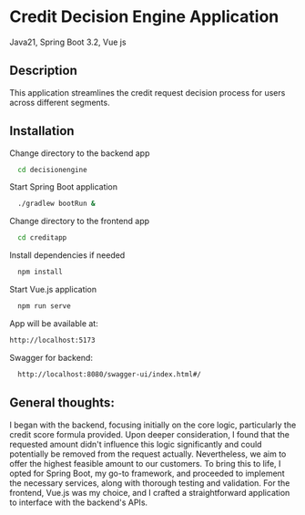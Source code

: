 
# Credit Decision Engine Application

Java21, Spring Boot 3.2, Vue js

## Description

This application streamlines the credit request decision process for users across different segments.
## Installation

Change directory to the backend app

```bash
  cd decisionengine
```
Start Spring Boot application
```bash
  ./gradlew bootRun &
```
Change directory to the frontend app
```bash
  cd creditapp
```
Install dependencies if needed
```bash
  npm install
```
Start Vue.js application
```bash
  npm run serve
```
App will be available at:
```bash
http://localhost:5173
```
Swagger for backend:
```bash
  http://localhost:8080/swagger-ui/index.html#/
```

## General thoughts:
I began with the backend, focusing initially on the core logic, particularly the credit score formula provided. Upon deeper consideration, I found that the requested amount didn't influence this logic significantly and could potentially be removed from the request actually. Nevertheless, we aim to offer the highest feasible amount to our customers. To bring this to life, I opted for Spring Boot, my go-to framework, and proceeded to implement the necessary services, along with thorough testing and validation. For the frontend, Vue.js was my choice, and I crafted a straightforward application to interface with the backend's APIs.
